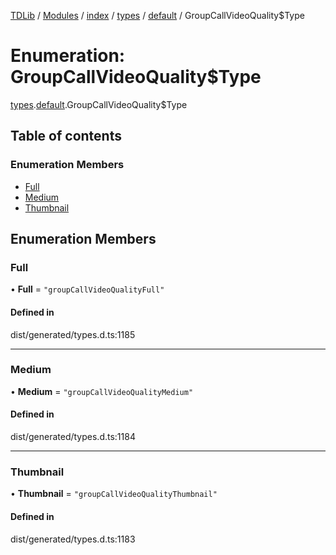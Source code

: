 [TDLib](../README.md) / [Modules](../modules.md) / [index](../modules/index.md) / [types](../modules/index.types.md) / [default](../modules/index.types.default.md) / GroupCallVideoQuality$Type

# Enumeration: GroupCallVideoQuality$Type

[types](../modules/index.types.md).[default](../modules/index.types.default.md).GroupCallVideoQuality$Type

## Table of contents

### Enumeration Members

- [Full](index.types.default.GroupCallVideoQuality_Type.md#full)
- [Medium](index.types.default.GroupCallVideoQuality_Type.md#medium)
- [Thumbnail](index.types.default.GroupCallVideoQuality_Type.md#thumbnail)

## Enumeration Members

### Full

• **Full** = ``"groupCallVideoQualityFull"``

#### Defined in

dist/generated/types.d.ts:1185

___

### Medium

• **Medium** = ``"groupCallVideoQualityMedium"``

#### Defined in

dist/generated/types.d.ts:1184

___

### Thumbnail

• **Thumbnail** = ``"groupCallVideoQualityThumbnail"``

#### Defined in

dist/generated/types.d.ts:1183

